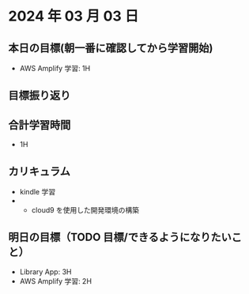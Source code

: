 # 2024 年 03 月 03 日

## 本日の目標(朝一番に確認してから学習開始)

- AWS Amplify 学習: 1H

## 目標振り返り

## 合計学習時間

- 1H

## カリキュラム

- kindle 学習
- - cloud9 を使用した開発環境の構築

## 明日の目標（TODO 目標/できるようになりたいこと）

- Library App: 3H
- AWS Amplify 学習: 2H
